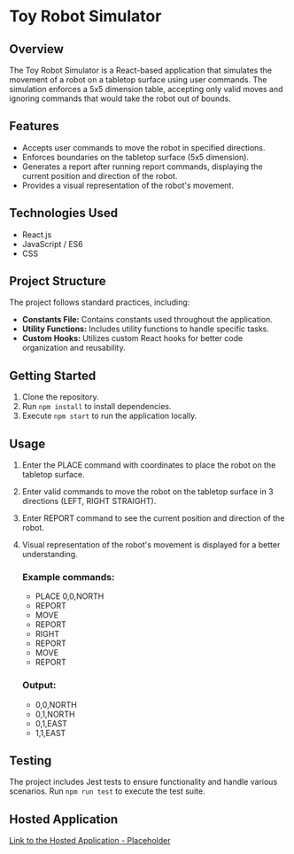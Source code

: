 # Toy Robot Simulator

## Overview

The Toy Robot Simulator is a React-based application that simulates the movement of a robot on a tabletop surface using user commands. The simulation enforces a 5x5 dimension table, accepting only valid moves and ignoring commands that would take the robot out of bounds.

## Features

- Accepts user commands to move the robot in specified directions.
- Enforces boundaries on the tabletop surface (5x5 dimension).
- Generates a report after running report commands, displaying the current position and direction of the robot.
- Provides a visual representation of the robot's movement.

## Technologies Used

- React.js
- JavaScript / ES6
- CSS

## Project Structure

The project follows standard practices, including:

- **Constants File:** Contains constants used throughout the application.
- **Utility Functions:** Includes utility functions to handle specific tasks.
- **Custom Hooks:** Utilizes custom React hooks for better code organization and reusability.

## Getting Started

1. Clone the repository.
2. Run `npm install` to install dependencies.
3. Execute `npm start` to run the application locally.

## Usage

1. Enter the PLACE command with coordinates to place the robot on the tabletop surface.
2. Enter valid commands to move the robot on the tabletop surface in 3 directions (LEFT, RIGHT STRAIGHT).
3. Enter REPORT command to see the current position and direction of the robot.
4. Visual representation of the robot's movement is displayed for a better understanding.
   ### Example commands:
   - PLACE 0,0,NORTH
   - REPORT
   - MOVE
   - REPORT
   - RIGHT
   - REPORT
   - MOVE
   - REPORT

   ### Output:
   - 0,0,NORTH
   - 0,1,NORTH
   - 0,1,EAST
   - 1,1,EAST

## Testing

The project includes Jest tests to ensure functionality and handle various scenarios. Run `npm run test` to execute the test suite.

## Hosted Application

[Link to the Hosted Application - Placeholder](#)
